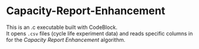 # Capacity-Report-Enhancement
This is an .c executable built with CodeBlock.  
It opens `.csv` files (cycle life experiment data) and reads specific columns in for the *Capacity Report Enhancement* algorithm.
